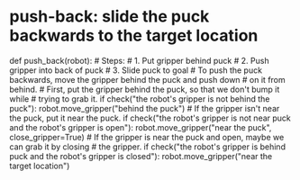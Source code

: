 

# push-back: slide the puck backwards to the target location
def push_back(robot):
    # Steps:
    #  1. Put gripper behind puck
    #  2. Push gripper into back of puck
    #  3. Slide puck to goal
    # To push the puck backwards, move the gripper behind the puck and push down
    # on it from behind.
    # First, put the gripper behind the puck, so that we don't bump it while
    # trying to grab it.
    if check("the robot's gripper is not behind the puck"):
        robot.move_gripper("behind the puck")
    # If the gripper isn't near the puck, put it near the puck.
    if check("the robot's gripper is not near puck and the robot's gripper is open"):
        robot.move_gripper("near the puck", close_gripper=True)
    # If the gripper is near the puck and open, maybe we can grab it by closing
    # the gripper.
    if check("the robot's gripper is behind puck and the robot's gripper is closed"):
        robot.move_gripper("near the target location")